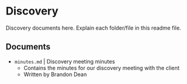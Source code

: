 # Discovery

Discovery documents here. Explain each folder/file in this readme file.

## Documents
- `minutes.md` | Discovery meeting minutes
    - Contains the minutes for our discovery meeting with the client
    - Written by Brandon Dean